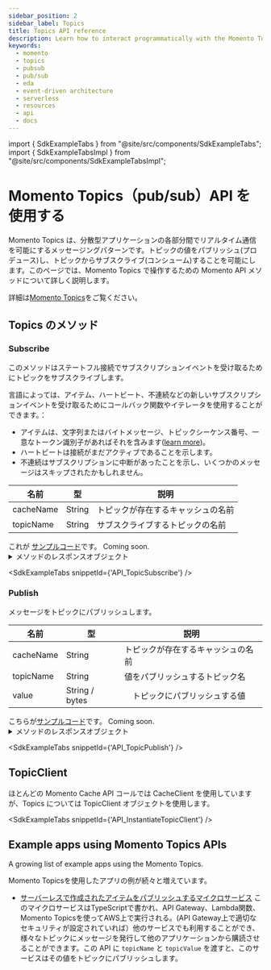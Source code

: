 ```yaml
---
sidebar_position: 2
sidebar_label: Topics
title: Topics API reference
description: Learn how to interact programmatically with the Momento Topics API.
keywords:
  - momento
  - topics
  - pubsub
  - pub/sub
  - eda
  - event-driven architecture
  - serverless
  - resources
  - api
  - docs
---
```


import { SdkExampleTabs } from "@site/src/components/SdkExampleTabs";
import { SdkExampleTabsImpl } from "@site/src/components/SdkExampleTabsImpl";

# Momento Topics（pub/sub）API を使用する

Momento Topics は、分散型アプリケーションの各部分間でリアルタイム通信を可能にするメッセージングパターンです。トピックの値をパブリッシュ(プロデュース)し、トピックからサブスクライブ(コンシューム)することを可能にします。このページでは、Momento Topics で操作するための Momento API メソッドについて詳しく説明します。

詳細は[Momento Topics](/topics)をご覧ください。

## Topics のメソッド

### Subscribe
このメソッドはステートフル接続でサブスクリプションイベントを受け取るためにトピックをサブスクライブします。

言語によっては、アイテム、ハートビート、不連続などの新しいサブスクリプションイベントを受け取るためにコールバック関数やイテレータを使用することができます。：
- アイテムは、文字列またはバイトメッセージ、トピックシーケンス番号、一意なトークン識別子があればそれを含みます([learn more](https://www.gomomento.com/blog/momento-topics-just-got-more-secure-introducing-embedded-token-identifiers))。
- ハートビートは接続がまだアクティブであることを示します。
- 不連続はサブスクリプションに中断があったことを示し、いくつかのメッセージはスキップされたかもしれません。

| 名前            | 型            | 説明                                   |
| --------------- | --------------- | --------------------------------------------- |
| cacheName       | String          | トピックが存在するキャッシュの名前     |
| topicName       | String          | サブスクライブするトピックの名前           |

<Tabs>
  <TabItem value="golang" label="Go" default>
    これが <a href="https://github.com/momentohq/client-sdk-go/blob/main/examples/pubsub-example/main.go#L26">サンプルコード</a>です。
  </TabItem>
  <TabItem value="nodejs" label="Node.js" default>
    Coming soon.
  </TabItem>
</Tabs>

<details>
  <summary>メソッドのレスポンスオブジェクト</summary>

* Success - [subscription](./response-objects.md#subscription)オブジェクトを返します。
* Error

具体的な情報については[レスポンスオブジェクト](/topics/api-reference/response-objects)をご覧ください。

</details>

<SdkExampleTabs snippetId={'API_TopicSubscribe'} />

### Publish
メッセージをトピックにパブリッシュします。

| 名前            | 型            | 説明                                   |
| --------------- | --------------- | --------------------------------------------- |
| cacheName       | String          | トピックが存在するキャッシュの名前     |
| topicName       | String          | 値をパブリッシュするトピック名    |
| value           | String / bytes  | 　トピックにパブリッシュする値                |

<Tabs>
  <TabItem value="golang" label="Go" default>
    こちらが<a href="https://github.com/momentohq/client-sdk-go/blob/main/examples/pubsub-example/main.go#L95">サンプルコード</a>です。
  </TabItem>
  <TabItem value="nodejs" label="Node.js" default>
    Coming soon.
  </TabItem>
</Tabs>

<details>
  <summary>メソッドのレスポンスオブジェクト</summary>

* Success
* Error

具体的な情報については[レスポンスオブジェクト](/topics/api-reference/response-objects)をご覧ください。

</details>

<SdkExampleTabs snippetId={'API_TopicPublish'} />

## TopicClient

ほとんどの Momento Cache API コールでは CacheClient を使用していますが、Topics については TopicClient オブジェクトを使用します。

<SdkExampleTabs snippetId={'API_InstantiateTopicClient'} />

## Example apps using Momento Topics APIs

A growing list of example apps using the Momento Topics.

Momento Topicsを使用したアプリの例が続々と増えています。

- [サーバーレスで作成されたアイテムをパブリッシュするマイクロサービス](https://github.com/momentohq/client-sdk-javascript/tree/main/examples/nodejs/lambda-examples/topics-microservice) このマイクロサービスはTypeScriptで書かれ、API Gateway、Lambda関数、Momento Topicsを使ってAWS上で実行される。(API Gateway上で適切なセキュリティが設定されていれば）他のサービスでも利用することができ、様々なトピックにメッセージを発行して他のアプリケーションから購読させることができます。この API に `topicName` と `topicValue` を渡すと、このサービスはその値をトピックにパブリッシュします。

